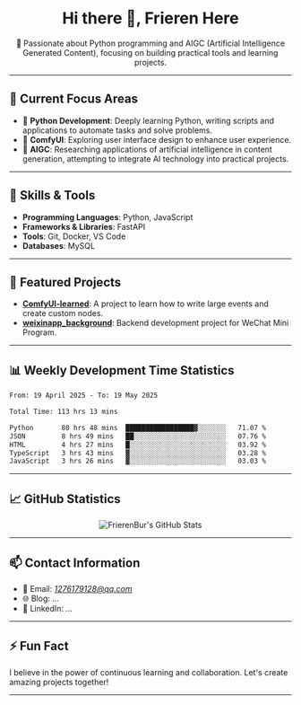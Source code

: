 <h1 align="center">Hi there 👋, Frieren Here</h1>

<p align="center">
  🎯 Passionate about Python programming and AIGC (Artificial Intelligence Generated Content), focusing on building practical tools and learning projects.
</p>

---

## 🧠 Current Focus Areas

- 🐍 **Python Development**: Deeply learning Python, writing scripts and applications to automate tasks and solve problems.
- 🧩 **ComfyUI**: Exploring user interface design to enhance user experience.
- 🤖 **AIGC**: Researching applications of artificial intelligence in content generation, attempting to integrate AI technology into practical projects.

---

## 🔧 Skills & Tools

- **Programming Languages**: Python, JavaScript
- **Frameworks & Libraries**: FastAPI
- **Tools**: Git, Docker, VS Code
- **Databases**: MySQL

---

## 📂 Featured Projects

- [**ComfyUI-learned**](https://github.com/FrierenBur/ComfyUI-learned): A project to learn how to write large events and create custom nodes.
- [**weixinapp_background**](https://github.com/FrierenBur/weixinapp_background): Backend development project for WeChat Mini Program.

---

## 📊 Weekly Development Time Statistics
<!--START_SECTION:waka-->

```txt
From: 19 April 2025 - To: 19 May 2025

Total Time: 113 hrs 13 mins

Python       80 hrs 48 mins  █████████████████▓░░░░░░░   71.07 %
JSON         8 hrs 49 mins   ██░░░░░░░░░░░░░░░░░░░░░░░   07.76 %
HTML         4 hrs 27 mins   █░░░░░░░░░░░░░░░░░░░░░░░░   03.92 %
TypeScript   3 hrs 43 mins   ▓░░░░░░░░░░░░░░░░░░░░░░░░   03.28 %
JavaScript   3 hrs 26 mins   ▓░░░░░░░░░░░░░░░░░░░░░░░░   03.03 %
```

<!--END_SECTION:waka-->



---

## 📈 GitHub Statistics

<p align="center">
  <img src="https://github-readme-stats.vercel.app/api?username=FrierenBur&show_icons=true&theme=radical" alt="FrierenBur's GitHub Stats" />
</p>

---

## 📫 Contact Information

- 📧 Email: *1276179128@qq.com*
- 🌐 Blog: *...*
- 💼 LinkedIn: *...*

---

## ⚡ Fun Fact

I believe in the power of continuous learning and collaboration. Let's create amazing projects together!

---
